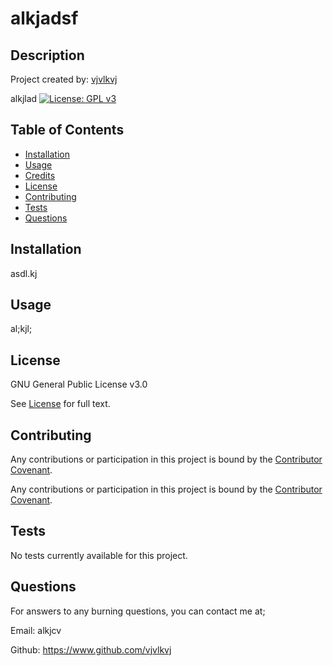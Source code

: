 # alkjadsf

## Description

Project created by: [vjvlkvj](https://www.github.com/vjvlkvj)

alkjlad
[![License: GPL v3](https://img.shields.io/badge/License-GPLv3-blue.svg)](https://www.gnu.org/licenses/gpl-3.0)

## Table of Contents

- [Installation](#installation)
- [Usage](#usage)
- [Credits](#credits)
- [License](#license)
- [Contributing](#contributing)
- [Tests](#tests)
- [Questions](#tests)


## Installation

asdl.kj

## Usage

al;kjl;

## License

GNU General Public License v3.0

See [License](./LICENSE) for full text.

## Contributing

Any contributions or participation in this project is bound by the [Contributor Covenant](https://www.contributor-covenant.org/).

Any contributions or participation in this project is bound by the [Contributor Covenant](https://www.contributor-covenant.org/).

## Tests

No tests currently available for this project.

## Questions

For answers to any burning questions, you can contact me at;

Email: alkjcv

Github: https://www.github.com/vjvlkvj